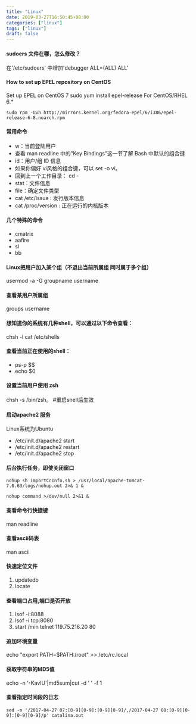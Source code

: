 ```yaml
---
title: "Linux"
date: 2019-03-27T16:50:45+08:00
categories: ["linux"]
tags: ["linux"]
draft: false
---
```


#### sudoers 文件在哪，怎么修改？
在'/etc/sudoers' 中增加'debugger     ALL=(ALL)       ALL'

#### How to set up EPEL repository on CentOS
Set up EPEL on CentOS 7 sudo yum install epel-release For CentOS/RHEL 6.*

```
sudo rpm -Uvh http://mirrors.kernel.org/fedora-epel/6/i386/epel-release-6-8.noarch.rpm
```

#### 常用命令
- w：当前登陆用户
- 查看 man readline 中的”Key Bindings”这一节了解 Bash 中默认的组合键
- id：用户/组 ID 信息
- 如果你偏好 vi风格的组合键，可以 set -o vi。
- 回到上一个工作目录： cd -
- stat：文件信息
- file：确定文件类型
- cat /etc/issue : 发行版本信息
- cat /proc/version : 正在运行的内核版本

#### 几个特殊的命令
- cmatrix
- aafire
- sl
- bb

#### Linux把用户加入某个组（不退出当前所属组 同时属于多个组）
usermod -a -G groupname username

#### 查看某用户所属组
groups username

#### 想知道你的系统有几种shell，可以通过以下命令查看：
chsh -l
cat /etc/shells

#### 查看当前正在使用的shell：
- ps-p $$
- echo $0

#### 设置当前用户使用 zsh
chsh -s /bin/zsh。 #重启shell后生效

#### 启动apache2 服务
Linux系统为Ubuntu
- /etc/init.d/apache2 start
- /etc/init.d/apache2 restart
- /etc/init.d/apache2 stop

#### 后台执行任务，即使关闭窗口

```
nohup sh importCcInfo.sh > /usr/local/apache-tomcat-7.0.63/logs/nohup.out 2>& 1 &

nohup command >/dev/null 2>&1 &
```


#### 查看命令行快捷键
man readline

#### 查看ascii码表
man ascii

#### 快速定位文件
1. updatedb
1. locate

#### 查看端口占用,端口是否开放
1. lsof -i:8088
1. lsof -i tcp:8080
1. start /min telnet 119.75.216.20 80

#### 追加环境变量
echo "export PATH=$PATH:/root" >> /etc/rc.local

#### 获取字符串的MD5值
echo -n '-KavlU'|md5sum|cut -d ' ' -f 1

#### 查看指定时间段的日志

```
sed -n '/2017-04-27 07:[0-9][0-9]:[0-9][0-9]/,/2017-04-27 08:[0-9][0-9]:[0-9][0-9]/p' catalina.out
```
